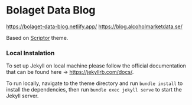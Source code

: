 # Bolaget Data Blog

https://bolaget-data-blog.netlify.app/
https://blog.alcoholmarketdata.se/

Based on [Scriptor](https://github.com/JustGoodThemes/Scriptor-Jekyll-Theme) theme.

### Local Instalation

To set up Jekyll on local machine please follow the official documentation that can be found here -> https://jekyllrb.com/docs/.

To run locally, navigate to the theme directory and run `bundle install` to install the dependencies, then run `bundle exec jekyll serve` to start the Jekyll server.

